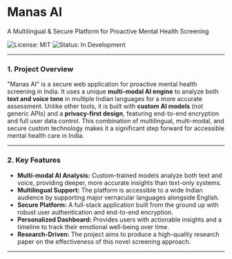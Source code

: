 # Manas AI

A Multilingual & Secure Platform for Proactive Mental Health Screening

![License: MIT](https://img.shields.io/badge/License-MIT-blue.svg) ![Status: In Development](https://img.shields.io/badge/status-in%20development-orange.svg)

---

### **1. Project Overview**

"Manas AI" is a secure web application for proactive mental health screening in India. It uses a unique **multi-modal AI engine** to analyze both **text and voice tone** in multiple Indian languages for a more accurate assessment. Unlike other tools, it is built with **custom AI models** (not generic APIs) and a **privacy-first design**, featuring end-to-end encryption and full user data control. This combination of multilingual, multi-modal, and secure custom technology makes it a significant step forward for accessible mental health care in India.

---

### **2. Key Features**

* **Multi-modal AI Analysis:** Custom-trained models analyze both text and voice, providing deeper, more accurate insights than text-only systems.
* **Multilingual Support:** The platform is accessible to a wide Indian audience by supporting major vernacular languages alongside English.
* **Secure Platform:** A full-stack application built from the ground up with robust user authentication and end-to-end encryption.
* **Personalized Dashboard:** Provides users with actionable insights and a timeline to track their emotional well-being over time.
* **Research-Driven:** The project aims to produce a high-quality research paper on the effectiveness of this novel screening approach.

---
